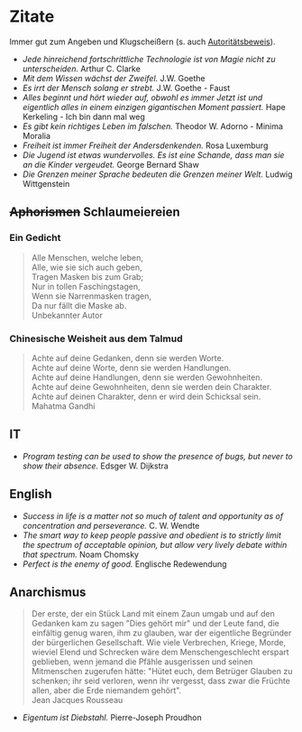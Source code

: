 # Zitate
Immer gut zum Angeben und Klugscheißern (s. auch [Autoritätsbeweis](https://www.philoclopedia.de/2015/05/28/argumentationsfehler-autorit%C3%A4tsargument/)).

* _Jede hinreichend fortschrittliche Technologie ist von Magie nicht zu unterscheiden._ Arthur C. Clarke
* _Mit dem Wissen wächst der Zweifel._ J.W. Goethe
* _Es irrt der Mensch solang er strebt._ J.W. Goethe - Faust
* _Alles beginnt und hört wieder auf, obwohl es immer Jetzt ist und eigentlich alles in einem einzigen gigantischen Moment passiert._ Hape Kerkeling - Ich bin dann mal weg
* _Es gibt kein richtiges Leben im falschen._ Theodor W. Adorno - Minima Moralia
* _Freiheit ist immer Freiheit der Andersdenkenden._ Rosa Luxemburg
* _Die Jugend ist etwas wundervolles. Es ist eine Schande, dass man sie an die Kinder vergeudet._ George Bernard Shaw
* _Die Grenzen meiner Sprache bedeuten die Grenzen meiner Welt._ Ludwig Wittgenstein

## ~~Aphorismen~~ Schlaumeiereien
### Ein Gedicht
> Alle Menschen, welche leben,  
> Alle, wie sie sich auch geben,  
> Tragen Masken bis zum Grab;  
> Nur in tollen Faschingstagen,  
> Wenn sie Narrenmasken tragen,  
> Da nur fällt die Maske ab.  
Unbekannter Autor

### Chinesische Weisheit aus dem Talmud
> Achte auf deine Gedanken, denn sie werden Worte.  
> Achte auf deine Worte, denn sie werden Handlungen.  
> Achte auf deine Handlungen, denn sie werden Gewohnheiten.  
> Achte auf deine Gewohnheiten, denn sie werden dein Charakter.  
> Achte auf deinen Charakter, denn er wird dein Schicksal sein.  
Mahatma Gandhi

## IT
* _Program testing can be used to show the presence of bugs, but never to show their absence._ Edsger W. Dijkstra

## English
* _Success in life is a matter not so much of talent and opportunity as of concentration and perseverance._ C. W. Wendte
* _The smart way to keep people passive and obedient is to strictly limit the spectrum of acceptable opinion, but allow very lively debate within that spectrum._ Noam Chomsky
* _Perfect is the enemy of good._ Englische Redewendung

## Anarchismus
> Der erste, der ein Stück Land mit einem Zaun umgab und auf den Gedanken kam zu sagen "Dies gehört mir" und der Leute
> fand, die einfältig genug waren, ihm zu glauben, war der eigentliche Begründer der bürgerlichen Gesellschaft. Wie viele
> Verbrechen, Kriege, Morde, wieviel Elend und Schrecken wäre dem Menschengeschlecht erspart geblieben, wenn jemand die
> Pfähle ausgerissen und seinen Mitmenschen zugerufen hätte: "Hütet euch, dem Betrüger Glauben zu schenken; ihr seid
> verloren, wenn ihr vergesst, dass zwar die Früchte allen, aber die Erde niemandem gehört".  
Jean Jacques Rousseau

* _Eigentum ist Diebstahl._ Pierre-Joseph Proudhon
